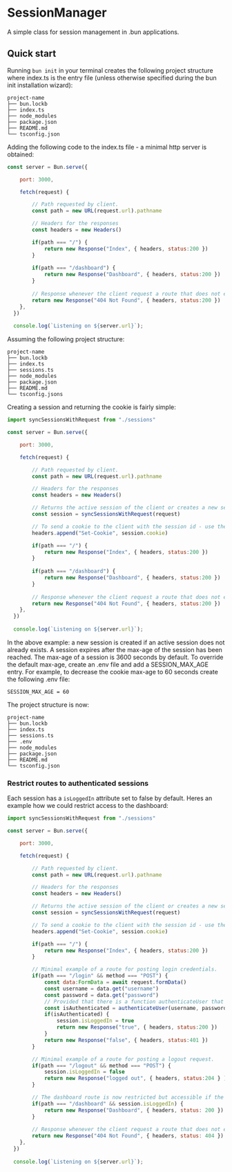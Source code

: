# SessionManager
A simple class for session management in .bun applications.

## Quick start
Running `bun init` in your terminal creates the following project structure where index.ts is the entry file (unless otherwise specified during the bun init installation wizard):
```
project-name
├── bun.lockb
├── index.ts
├── node_modules
├── package.json
├── README.md
└── tsconfig.json
```
Adding the following code to the index.ts file - a minimal http server is obtained:
``` javascript 
const server = Bun.serve({

    port: 3000,

    fetch(request) {

        // Path requested by client.
        const path = new URL(request.url).pathname

        // Headers for the responses
        const headers = new Headers()

        if(path === "/") {
            return new Response("Index", { headers, status:200 })
        }
        
        if(path === "/dashboard") { 
            return new Response("Dashboard", { headers, status:200 })
        }
 
        // Response whenever the client request a route that does not exist.
        return new Response("404 Not Found", { headers, status:200 })
    },
  })
  
  console.log(`Listening on ${server.url}`);
```
Assuming the following project structure:
```
project-name
├── bun.lockb
├── index.ts
├── sessions.ts
├── node_modules
├── package.json
├── README.md
└── tsconfig.jsons
```
Creating a session and returning the cookie is fairly simple:
``` javascript 
import syncSessionsWithRequest from "./sessions"

const server = Bun.serve({

    port: 3000,

    fetch(request) {

        // Path requested by client.
        const path = new URL(request.url).pathname

        // Headers for the responses
        const headers = new Headers()

        // Returns the active session of the client or creates a new session if no active session exits.
        const session = syncSessionsWithRequest(request)

        // To send a cookie to the client with the session id - use the cookie property of the session instance.
        headers.append("Set-Cookie", session.cookie)

        if(path === "/") {
            return new Response("Index", { headers, status:200 })
        }
        
        if(path === "/dashboard") { 
            return new Response("Dashboard", { headers, status:200 })
        }
 
        // Response whenever the client request a route that does not exist.
        return new Response("404 Not Found", { headers, status:200 })
    },
  })
  
  console.log(`Listening on ${server.url}`);
```
In the above example: a new session is created if an active session does not already exists. A session expires after the 
max-age of the session has been reached. The max-age of a session is 3600 seconds by default. To override the default max-age, create 
an .env file and add a SESSION_MAX_AGE entry. For example, to decrease the cookie max-age to 60 seconds create the following .env file:
```
SESSION_MAX_AGE = 60
```
The project structure is now:
```
project-name
├── bun.lockb
├── index.ts
├── sessions.ts
├── .env
├── node_modules
├── package.json
├── README.md
└── tsconfig.json
```
### Restrict routes to authenticated sessions
Each session has a `isLoggedIn` attribute set to false by default. Heres an example how we could restrict access to the dashboard:
``` javascript 
import syncSessionsWithRequest from "./sessions"

const server = Bun.serve({

    port: 3000,

    fetch(request) {

        // Path requested by client.
        const path = new URL(request.url).pathname

        // Headers for the responses
        const headers = new Headers()

        // Returns the active session of the client or creates a new session if no active session exits.
        const session = syncSessionsWithRequest(request)

        // To send a cookie to the client with the session id - use the cookie property of the session instance.
        headers.append("Set-Cookie", session.cookie)

        if(path === "/") {
            return new Response("Index", { headers, status:200 })
        }

        // Minimal example of a route for posting login credentials.
        if(path === "/login" && method === "POST") {
            const data:FormData = await request.formData()
            const username = data.get("username")
            const password = data.get("password")
            // Provided that there is a function authenticateUser that authenticates the username and password.
            const isAuthenticated = authenticateUser(username, password)
            if(isAuthenticated) {
                session.isLoggedIn = true
                return new Response("true", { headers, status:200 })
            }
            return new Response("false", { headers, status:401 })
        }

        // Minimal example of a route for posting a logout request.
        if(path === "/logout" && method === "POST") {
            session.isLoggedIn = false
            return new Response("logged out", { headers, status:204 } )
        }

        // The dashboard route is now restricted but accessible if the client session is authenticated.
        if(path === "/dashboard" && session.isLoggedIn) { 
            return new Response("Dashboard", { headers, status: 200 })
        }
 
        // Response whenever the client request a route that does not exist.
        return new Response("404 Not Found", { headers, status: 404 })
    },
  })
  
  console.log(`Listening on ${server.url}`);
```
